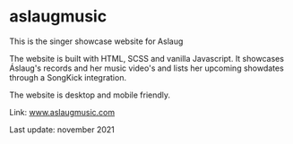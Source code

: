 # aslaugmusic
This is the singer showcase website for Aslaug

The website is built with HTML, SCSS and vanilla Javascript. 
It showcases Áslaug's records and her music video's and lists her upcoming showdates through a SongKick integration. 

The website is desktop and mobile friendly. 

Link: www.aslaugmusic.com

Last update: november 2021
